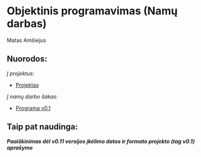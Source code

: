 # Objektinis programavimas (Namų darbas)
Matas Amšiejus
## Nuorodos:
*Į projektus:*
* [Projektas](https://github.com/iLoveCepelinai/Objektinis_programavimas/releases)

*Į namų darbo šakas:*
* [Programa v0.1](https://github.com/iLoveCepelinai/Objektinis_programavimas/tree/v_0.1)

## Taip pat naudinga:
***Paaiškinimas dėl v0.11 versijos įkėlimo datos ir formato projekto (tag v0.1) aprašyme***
